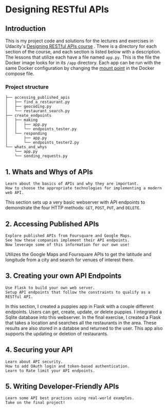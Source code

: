 # Designing RESTful APIs

## Introduction

This is my project code and solutions for the lectures and exercises in
Udacity's
[Designing RESTful APIs course](https://www.udacity.com/course/designing-restful-apis--ud388)
. There is a directory for each section of the course, and each section is
listed below with a description. The lessons that utilize each have a file
named `app.py`. This is the file the Docker image looks for in its `/app`
directory. Each app can be run with the same Docker configuration by changing
the [mount point](https://github.com/fitzystrikesagain/designing-restful-apis/blob/main/docker-compose.yml#L12)
in the Docker compose file.

### Project structure

```
├── accessing_published_apis
│   ├── find_a_restaurant.py
│   ├── geocoding.py
│   └── restaurant_search.py
├── create_endpoints
│   ├── making
│   │   ├── app.py
│   │   └── endpoints_tester.py
│   └── responding
│       ├── app.py
│       └── endpoints_tester2.py
└── whats_and_whys
    └── app.py
    └── sending_requests.py
```

## 1. Whats and Whys of APIs
    Learn about the basics of APIs and why they are important.
    How to choose the appropriate technologies for implementing a modern web API.
This section sets up a very basic webserver with API endpoints to 
demonstrate the four HTTP methods: `GET`, `POST`, `PUT`, and `DELETE`.
## 2. Accessing Published APIs

    Explore published APIs from Foursquare and Google Maps.
    See how these companies implement their API endpoints.
    Now leverage some of this information for our own use!
Utilizes the Google Maps and Foursquare APIs to get the latitude and 
longitude from a city and search for venues of interest there.
## 3. Creating your own API Endpoints

    Use Flask to build your own web server.
    Setup API endpoints that follow the constraints to qualify as a RESTful API.
In this section, I created a puppies app in Flask with a couple different 
endpoints. Users can get, create, update, or delete puppies. I integrated a 
Sqlite database into this webserver. In the final exercise, I created a 
Flask that takes a location and searches all the restaurants in the area. 
These results are also stored in a databse and returned to the user. This 
app also supports the updating or deletion of restaurants.   
## 4. Securing your API

    Learn about API security.
    How to add OAuth login and token-based authentication.
    Learn to Rate limit your API endpoints.

## 5. Writing Developer-Friendly APIs

    Learn some API best practices using real-world examples.
    Take on the final project!